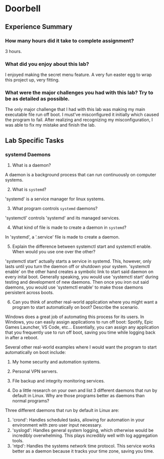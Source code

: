 # Doorbell

## Experience Summary

### How many hours did it take to complete assignment?
3 hours. 

### What did you enjoy about this lab?
I enjoyed making the secret menu feature. A very fun easter egg to wrap this project up, very fitting. 

### What were the major challenges you had with this lab? Try to be as detailed as possible.
The only major challenge that I had with this lab was making my main executable file run off boot. I must've misconfigured it initially which caused the program to fail. After realizing and recognizing my misconfiguration, I was able to fix my mistake and finish the lab. 

## Lab Specific Tasks

### systemd Daemons
1. What is a daemon?

A daemon is a background process that can run continuously on computer systems. 

2. What is `systemd`?

'systemd' is a service manager for linux systems. 

3. What program controls `systemd` daemons?

'systemctl' controls 'systemd' and its managed services. 

4. What kind of file is made to create a daemon in `systemd`?

In 'systemd', a '.service' file is made to create a daemon. 

5. Explain the difference between systemctl start and systemctl enable. When would you use one over the other?

'systemctl start' actually starts a service in systemd. This, however, only lasts until you turn the daemon off or shutdown your system. 'systemctl enable' on the other hand creates a symbolic link to start said daemon on every inital boot. 
Generally speaking, you would use 'systemctl start' during testing and development of new daemons. Then once you iron out said daemons, you would use 'systemctl enable' to make those daemons persistent across boots. 

6. Can you think of another real-world application where you might want a program to start automatically on boot? Describe the scenario.

Windows does a great job of automating this process for its users. In Windows, you can easily assign applications to run off boot: Spotify, Epic Games Launcher, VS Code, etc... Essentially, you can assign any application that you frequently use to run off boot, saving you time while logging back in after a reboot. 

Several other real-world examples where I would want the program to start automatically on boot include: 

1. My home security and automation systems. 
2. Personal VPN servers. 
3. File backup and integrity monitoring services. 

7. Do a little research on your own and list 3 different daemons that run by default in Linux. Why are those programs better as daemons than normal programs?

Three different daemons that run by default in Linux are: 

1. 'crond': Handles scheduled tasks, allowing for automation in your environment with zero user input necessary. 
2. 'syslogd': Handles general system logging, which otherwise would be incredibly overwhelming. This plays incredibly well with log aggregation tools. 
3. 'ntpd': Handles the systems network time protocol. This service works better as a daemon because it tracks your time zone, saving you time. 
